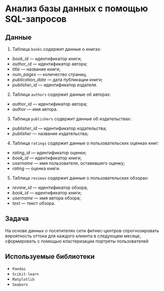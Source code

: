 # Анализ базы данных с помощью SQL-запросов

## Данные

1. Таблица `books` содержит данные о книгах:
- _book_id_ — идентификатор книги;
- _author_id_ — идентификатор автора;
- _title_ — название книги;
- _num_pages_ — количество страниц;
- _publication_date_ — дата публикации книги;
- _publisher_id_ — идентификатор издателя.

2. Таблица `authors` содержит данные об авторах:
- _author_id_ — идентификатор автора;
- _author_ — имя автора.

3. Таблица `publishers` содержит данные об издательствах:
- _publisher_id_ — идентификатор издательства;
- _publisher_ — название издательства;

4. Таблица `ratings` содержит данные о пользовательских оценках книг:
- _rating_id_ — идентификатор оценки;
- _book_id_ — идентификатор книги;
- _username_ — имя пользователя, оставившего оценку;
- _rating_ — оценка книги.

5. Таблица `reviews` содержит данные о пользовательских обзорах:
- _review_id_ — идентификатор обзора;
- _book_id_ — идентификатор книги;
- _username_ — имя автора обзора;
- _text_ — текст обзора.

## Задача

На основе данных о посетителях сети фитнес-центров спрогнозировать вероятность оттока для каждого клиента в следующем месяце, сформировать с помощью кластеризации портреты пользователей

## Используемые библиотеки

- `Pandas`
- `Scikit-learn`
- `Matplotlib`
- `Seaborn`
